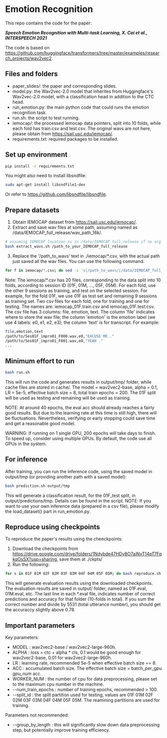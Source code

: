 # Emotion Recognition

This repo contains the code for the paper:

***Speech Emotion Recognition with Multi-task Learning, X. Cai et al., INTERSPEECH 2021***

The code is based on <https://github.com/huggingface/transformers/tree/master/examples/research_projects/wav2vec2>.

## Files and folders

* paper_slides/: the paper and corresponding slides.
* model.py: the Wav2vec-2.0 model that inherites from Huggingface's Wav2vec-2.0 model, with a classification head in addition to the CTC head.
* run_emotion.py: the main python code that could runs the emotion recognition task.
* run.sh: the script to test running.
* iemocap/: the processed iemocap data pointers, split into 10 folds, while each fold has train.csv and test.csv. The original wavs are not here, please obtain from <https://sail.usc.edu/iemocap/>.
* requirements.txt: required packages to be installed.

## Set up environment

```bash
pip install -r requirements.txt
```

You might also need to install libsndfile:

```bash
sudo apt-get install libsndfile1-dev
```

Or refer to <https://github.com/libsndfile/libsndfile>.

## Prepare datasets

1. Obtain IEMOCAP dataset from <https://sail.usc.edu/iemocap/>.
2. Extract and save wav files at some path, assuming named as /data/IEMOCAP_full_release/wav_path_16k/.

```bash
# assuming IEMOCAP location is in /data/IEMOCAP full_release if no arg
bash extract_wavs.sh /path_to_your_IEMOCAP_full_release
```

3. Replace the '/path_to_wavs' text in ./iemocap/\*.csv, with the actual path just saved all the wav files. You can use the following command.

```bash
for f in iemocap/*.csv; do sed -i 's|/path_to_wavs/|/data/IEMOCAP_full_release/wav_path_16k/|g' $f; done
```

Note: The iemocap/*.csv has 20 files, corresponding to the data split into 10 folds, according to session ID (01F, 01M, ..., 05F, 05M). For each fold, use the other 9 sessions as training, and test on the selected session. For example, for the fold 01F, we use 01F as test set and remaining 9 sessions as training set. Two csv files for each fold, one for training and one for testing. The names are: iemocap_01F.train.csv and iemocap_01F.test.csv. The csv file has 3 columns: file, emotion, text. The column 'file' indicates where to store the wav file; the column 'emotion' is the emotion label (we use 4 labels: e0, e1, e2, e3); the column 'text' is for transcript. For example:

```bash
file,emotion,text
/path/to/Ses01F_impro01_F000.wav,e0,"EXCUSE ME ."
/path/to/Ses01F_impro01_F001.wav,e0,"YEAH ."
...
```

## Minimum effort to run

```bash
bash run.sh
```

This will run the code and generates results in output/tmp/ folder, while cache files are stored in cache/.
The model = wav2vec2-base, alpha = 0.1, LR = 5e-5, effective batch size = 8, total train epochs = 200.
The 01F split will be used as testing and remaining will be used as training.

NOTE: At around 40 epochs, the eval acc should already reaches a fairly good results. But due to the learning rate at this time is still high, there will be fluctuations. Nevertheless, verifying or early stopping could save time and get a reasonable good model.

WARNING: If running on 1 single GPU, 200 epochs will take days to finish. To speed up, consider using multiple GPUs. By default, the code use all GPUs in the system.

## For inference

After training, you can run the inference code, using the saved model in output/tmp (or providing another path with a saved model):

```bash
bash prediction.sh output/tmp
```

This will generate a classification result, for the 01F_test split, in output/predictions/tmp. Details can be found in the script.
NOTE: If you want to use your own inference data (prepared in a csv file), please modify the load_dataset() part in run_emotion.py.

## Reproduce using checkpoints

To reproduce the paper's results using the cheeckpoints:

1. Download the checkpoints from <https://drive.google.com/drive/folders/1Ndybde47HDy8O7aiNvT14pT7FqkqOsSX?usp=sharing>, save them at ./ckpts/
2. Run the following:

```bash
for s in 01F 01M 02F 02M 03F 03M 04F 04M 05F 05M; do bash reproduce.sh ckpts/$s/ $s > output/$s.eval; done
```

This will generate evaluation results using the downloaded checkpoints. The evaluation results are saved in output/ folder, named as 01F.eval, 01M.eval, etc.
The last line in each *.eval file, indicates number of correct predictions and accuracy for that folder (10-folds in total).
If you sum the correct number and divide by 5531 (total utterance number), you should get the accuraccy slightly above 0.78.

## Important parameters

Key parameters:

* MODEL : wav2vec2-base / wav2vec2-large-960h.
* ALPHA : loss = ctc + alpha * cls, 0.1 would be good enough for wav2vec2-base, 0.01 for wav2vec2-large-960h.
* LR : learning rate, recommended 5e-5 when effective batch size == 8.
* ACC : accumulated batch size. The effective batch size = batch_per_gpu *gpu_num* acc.
* WORKER_NUM : the number of cpu for data preprocessing, please set to the maximum cpu number in the machine.
* --num_train_epochs : number of training epochs, recommended > 100.
* --split_id : the split partition used for testing, values are 01F 01M 02F 02M 03F 03M 04F 04M 05F 05M. The reamining partitions are used for training.

Parameters not recommended:

* --group_by_length : this will significantly slow down data preprocessing step, but potentially improve training efficiency.
